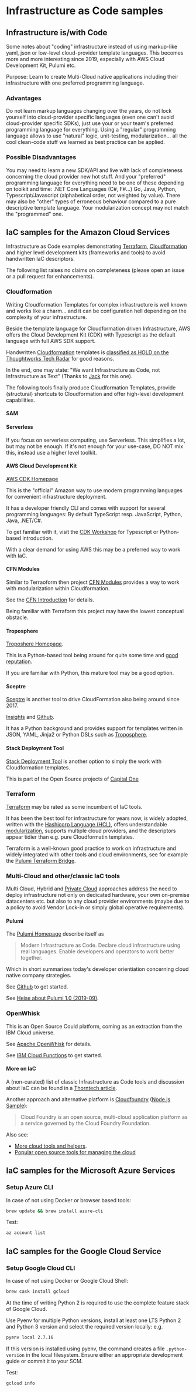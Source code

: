 
# Infrastructure as Code samples

## Infrastructure is/with Code

Some notes about "coding" infrastructure instead of using markup-like yaml, json or low-level cloud-provider template languages. This becomes more and more interesting since 2019, especially with AWS Cloud Development Kit, Pulumi etc.

Purpose: Learn to create Multi-Cloud native applications including their infrastructure with one preferred programming language.

### Advantages

Do not learn markup languages changing over the years, do not lock yourself into cloud-provider specific languages (even one can't avoid cloud-provider specific SDKs), just use your or your team's preferred programming language for everything. Using a "regular" programming language allows to use "natural" logic, unit-testing, modularization... all the cool clean-code stuff we learned as best practice can be applied.

### Possible Disadvantages

You may need to learn a new SDK/API and live with lack of completeness concerning the cloud provider new hot stuff. And your "preferred" programming language for everything need to be one of these depending on toolkit and time: .NET Core Languages (C#, F#...) Go, Java, Python, Typescript/Javascript (alphabetical order, not weighted by value). There may also be "other" types of erroneous behaviour compared to a pure descriptive template language. Your modularization concept may not match the "programmed" one.



## IaC samples for the Amazon Cloud Services

Infrastructure as Code examples demonstrating 
[Terraform](https://www.terraform.io), 
[Cloudformation](https://aws.amazon.com/de/cloudformation/)
and higher level development kits (frameworks and tools) to avoid handwritten IaC descriptors.

The following list raises no claims on completeness (please open an issue or a pull request for enhancements).

### Cloudformation

Writing Cloudformation Templates for complex infrastructure is well known and works like a charm... and it can be configuration hell depending on the complexity of your infrastructure.

Beside the template language for Cloudformation driven Infrastructure, AWS offers the Cloud Development Kit (CDK) with Typescript as the default language with full AWS SDK support.

Handwritten [Cloudformation](https://aws.amazon.com/de/cloudformation/) templates is [classified as HOLD on the Thoughtworks Tech Radar](https://www.thoughtworks.com/de/radar/tools/handwritten-cloudformation) for good reasons.

In the end, one may state: "We want Infrastructure as Code, not Infrastructure as Text" (Thanks to [Jack](https://twitter.com/jforge/status/1183663187037773824) for this one).

The following tools finally produce Cloudformation Templates, provide (structural) shortcuts to Cloudformation and offer high-level development capabilities.

#### SAM

#### Serverless

If you focus on serverless computing, use Serverless. This simplifies a lot, but may not be enough. If it's not enough for your use-case, DO NOT mix this, instead use a higher level toolkit.



#### AWS Cloud Development Kit

[AWS CDK Homepage](https://aws.amazon.com/de/cdk/)

This is the "official" Amazon way to use modern programming languages for convenient infrastructure deployment.

It has a developer friendly CLI and comes with support for several programming languages: 
By default TypeScript resp. JavaScript, Python, Java, .NET/C#.

To get familiar with it, visit the [CDK Workshop](https://cdkworkshop.com/) for Typescript or Python-based introduction.

With a clear demand for using AWS this may be a preferred way to work with IaC.

#### CFN Modules

Similar to Terraoform then project [CFN Modules](https://github.com/cfn-modules) provides a way to work with
modularization within Cloudformation.

See the [CFN Introduction](https://cloudonaut.io/easy-going-aws-cloudformation-cfn-modules/) for details.

Being familiar with Terraform this project may have the lowest conceptual obstacle.

#### Troposphere

[Troposhere Homepage](https://github.com/cloudtools/troposphere).

This is a Python-based tool being around for quite some time and [good reputation](https://medium.com/@sobisw/aws-cloudformation-template-creation-using-troposphere-fdec2c5964b1).

If you are familiar with Python, this mature tool may be a good option.

#### Sceptre

[Sceptre](https://sceptre.cloudreach.com) is another tool to drive CloudFormation also being around since 2017.

[Insights](https://www.cloudreach.com/en/insights/blog/sceptre-a-tool-for-driving-aws-cloudformation/) 
and [Github](https://github.com/Sceptre/sceptre).

It has a Python background and provides support for templates written in JSON, YAML, Jinja2 or Python DSLs such as [Troposphere](https://github.com/cloudtools/troposphere).

#### Stack Deployment Tool

[Stack Deployment Tool](https://github.com/capitalone/stack-deployment-tool) is another option to simply the work with Cloudformation templates.

This is part of the Open Source projects of [Capital One](https://developer.capitalone.com/resources/open-source)

### Terraform

[Terraform](https://www.terraform.io) may be rated as some incumbent of IaC tools.

It has been the best tool for infrastructure for years now, is widely adopted, written with the [Hashicorp Language (HCL)](https://www.terraform.io/docs/configuration/index.html), offers understandable [modularization](https://www.terraform.io/docs/configuration/modules.html), supports multiple cloud providers, and the descriptors appear tidier than e.g. pure Cloudformatin templates.

Terraform is a well-known good practice to work on infrastructure and widely integrated with other tools and cloud environments, see for example the [Pulumi Terraform Bridge](https://github.com/pulumi/pulumi-terraform).

### Multi-Cloud and other/classic IaC tools

Multi Cloud, Hybrid and [Private Cloud](https://opennebula.org/) approaches address the need to deploy infrastructure not only on dedicated hardware, your own on-premise datacenters etc. but also to any cloud provider environments (maybe due to a policy to avoid Vendor Lock-in or simply global operative requirements).

#### Pulumi

The [Pulumi Homepage](https://www.pulumi.com) describe itself as

> Modern Infrastructure as Code.
> Declare cloud infrastructure using real languages. 
> Enable developers and operators to work better together.

Which in short summarizes today's developer orientiation concerning cloud native company strategies.

See [Github](https://github.com/pulumi/) to get started.

See [Heise about Pulumi 1.0 (2019-09)](https://www.heise.de/developer/meldung/Infrastructure-as-Code-Die-Plattform-Pulumi-erreicht-Version-1-0-4516570.html).


### OpenWhisk

This is an Open Source Could platform, coming as an extraction from the IBM Cloud universe.

See [Apache OpenWhisk](https://openwhisk.apache.org/) for details.

See [IBM Cloud Functions](https://www.ibm.com/de-de/cloud/functions) to get started.


#### More on IaC

A (non-curated) list of classic Infrastructure as Code tools and discussion about IaC can be found in a [Thorntech article](https://www.thorntech.com/2018/04/15-infrastructure-as-code-tools/).

Another approach and alternative platform is [Cloudfoundry](https://www.cloudfoundry.org/) ([Node.js Sample](https://github.com/cloudfoundry-samples/cf-sample-app-nodejs)):

> Cloud Foundry is an open source, multi-cloud application platform as a service governed by the Cloud Foundry Foundation.

Also see:
- [More cloud tools and helpers](https://github.com/cloudtools).
- [Popular open source tools for managing the cloud](https://sudonull.com/posts/6606-Popular-open-source-part-two-5-tools-for-managing-the-cloud)



## IaC samples for the Microsoft Azure Services

### Setup Azure CLI

In case of not using Docker or browser based tools:

```bash
brew update && brew install azure-cli
```

Test:

```bash
az account list
```

## IaC samples for the Google Cloud Service

### Setup Google Cloud CLI

In case of not using Docker or Google Cloud Shell:

```bash
brew cask install gcloud
```

At the time of writing Python 2 is required to use the complete 
feature stack of Google Cloud.

Use Pyenv for multiple Python versions, install at least one LTS
Python 2 and Python 3 version and select the required version locally: e.g.

```bash
pyenv local 2.7.16
```

If this version is installed using pyenv, the command creates 
a file `.python-version` in the local filesystem. Ensure either
an appropriate development guide or commit it to your SCM.

Test:

```bash
gcloud info
```
